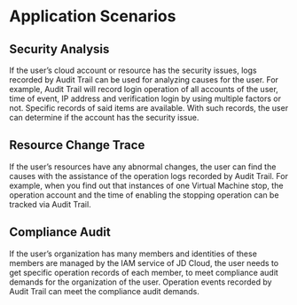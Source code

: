 # Application Scenarios

## Security Analysis

If the user’s cloud account or resource has the security issues, logs recorded by Audit Trail can be used for analyzing causes for the user. For example, Audit Trail will record login operation of all accounts of the user, time of event, IP address and verification login by using multiple factors or not. Specific records of said items are available. With such records, the user can determine if the account has the security issue.
## Resource Change Trace

If the user’s resources have any abnormal changes, the user can find the causes with the assistance of the operation logs recorded by Audit Trail. For example, when you find out that instances of one Virtual Machine stop, the operation account and the time of enabling the stopping operation can be tracked via Audit Trail.
## Compliance Audit

If the user’s organization has many members and identities of these members are managed by the IAM service of JD Cloud, the user needs to get specific operation records of each member, to meet compliance audit demands for the organization of the user. Operation events recorded by Audit Trail can meet the compliance audit demands.
